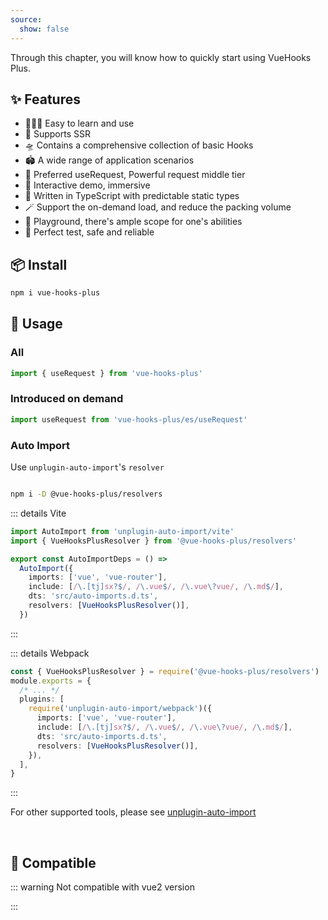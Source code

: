 ```yaml
---
source:
  show: false
---
```


<script setup>
import Badge from '@theme/home/Badge.vue'
</script>

<Badge />

Through this chapter, you will know how to quickly start using VueHooks Plus.

## ✨ Features

- 🏄🏼‍♂️ Easy to learn and use
- 🔋 Supports SSR
- 🛸 Contains a comprehensive collection of basic Hooks
- 🏟️ A wide range of application scenarios
- 🦾 Preferred useRequest, Powerful request middle tier
- 🎪 Interactive demo, immersive
- 🎯 Written in TypeScript with predictable static types
- 🪄 Support the on-demand load, and reduce the packing volume
- 🤺 Playground, there's ample scope for one's abilities
- 🔐 Perfect test, safe and reliable

## 📦 Install

```bash
npm i vue-hooks-plus
```

## 🔨 Usage

### All

```typescript
import { useRequest } from 'vue-hooks-plus'
```

### Introduced on demand

```typescript
import useRequest from 'vue-hooks-plus/es/useRequest'
```

### Auto Import

Use `unplugin-auto-import`'s `resolver`

```bash

npm i -D @vue-hooks-plus/resolvers

```

::: details Vite

```typescript
import AutoImport from 'unplugin-auto-import/vite'
import { VueHooksPlusResolver } from '@vue-hooks-plus/resolvers'

export const AutoImportDeps = () =>
  AutoImport({
    imports: ['vue', 'vue-router'],
    include: [/\.[tj]sx?$/, /\.vue$/, /\.vue\?vue/, /\.md$/],
    dts: 'src/auto-imports.d.ts',
    resolvers: [VueHooksPlusResolver()],
  })
```

:::

::: details Webpack

```typescript
const { VueHooksPlusResolver } = require('@vue-hooks-plus/resolvers')
module.exports = {
  /* ... */
  plugins: [
    require('unplugin-auto-import/webpack')({
      imports: ['vue', 'vue-router'],
      include: [/\.[tj]sx?$/, /\.vue$/, /\.vue\?vue/, /\.md$/],
      dts: 'src/auto-imports.d.ts',
      resolvers: [VueHooksPlusResolver()],
    }),
  ],
}
```

:::

For other supported tools, please see [unplugin-auto-import](https://github.com/antfu/unplugin-auto-import)

<br />

## 🧩 Compatible

::: warning Not compatible with vue2 version

:::
